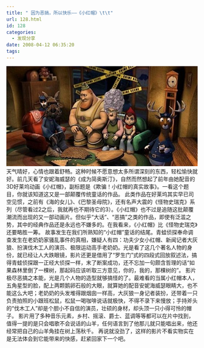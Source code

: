 ```yaml
---
title: " 因为恶搞，所以快乐——《小红帽》\t\t"
url: 128.html
id: 128
categories:
  - 发现分享
date: 2008-04-12 06:35:20
tags:
---
```


![小红帽](../../images//2008/04/xiaohongmao2.jpg) 天气晴好，心情也跟着舒畅。这种时候不愿意想太多所谓深刻的东西，轻松愉快就好。前几天看了安妮海威瑟的《成为简奥斯汀》，自然而然想起了前年由她配音的3D好莱坞动画《小红帽》，副标题是《欺骗！小红帽的真实故事》。一看这个题目，你就该知道这又是一部颠覆传统童话的作品。 此类作品在好莱坞其实早已司空见惯，之前有《海的女儿》、《巴黎圣母院》，还有名声大震的《怪物史瑞克》系列（尽管看过2之后，我就再也不期待它的3）。《小红帽》也不过是追随这批颠覆潮流而出现的又一部动画片。但似乎“大话”、“恶搞”之类的作品，即使有泛滥之势，其中的经典作品还是永远也不嫌多的。在我看来，《小红帽》比《怪物史瑞克》还要略胜一筹。 故事发生在我们所熟知的“小红帽”童话的结尾。青蛙侦探奉命调查发生在老奶奶家骚乱事件的真相，嫌疑人有四：功夫少女小红帽、新闻记者大灰狼、扮演伐木工人的演员、极限运动高手老奶奶。光是看了这几个著名人物的身份，就已经让人大跌眼镜，影片还更是借用了“罗生门”式的四段式回放叙述法，搞得青蛙侦探跟一正经大侦探一样，末了断案成功，还不忘加一句颇含哲理的话“如果森林里倒了一棵树，那起码应该听取三方意见，你的，我的，那棵树的”。 影片极尽恶搞之本能，光是几个人物的造型就够搞怪的了。最难看的当属小红帽本人，五角星型的脸，配上两颗鹅卵石般的大眼，就算她的配音安妮海威瑟眼睛大，也不能这么大吧；老奶奶的头发堆得跟烟囱一样高，大灰狼一身记者装扮，还带着一只负责拍照的小跟班松鼠，松鼠一喝咖啡说话就极快，不得不录下来慢放；手持斧头的“伐木工人”却是个胆小不自信的演员，壮硕的身材，却头顶一只小得可怜的帽子。 影片用了多种音乐元素，乡村、摇滚、爵士、蓝调等等都可以在片中找到，值得一提的是只会唱歌不会说话的山羊，任何语言到了他那儿就只能唱出来，他还经常把自己的山羊角挂在树上荡秋千。 再说就没劲了，这样的影片不看实物实在是无法体会到它能带来的快感，赶紧回家下一个吧。